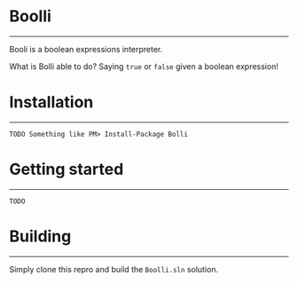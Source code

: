 # Boolli
---
Booli is a boolean expressions interpreter.

What is Bolli able to do? Saying `true` or `false` given a boolean expression!

# Installation
---

`TODO Something like PM> Install-Package Bolli`

# Getting started
---

`TODO`

# Building
---

Simply clone this repro and build the `Boolli.sln` solution.
